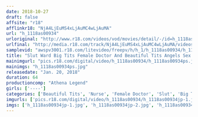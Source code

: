 ```yaml
---
date: 2018-10-27
draft: false
affsite: "r18"
afflinkr18: "NjA4LjEuMS4xLjAuMC4wLjAuMA"
url: "h_1118as00934"
urloriginal: "http://www.r18.com/videos/vod/movies/detail/-/id=h_1118as00934"
urlfinal: "http://media.r18.com/track/NjA4LjEuMS4xLjAuMC4wLjAuMA/videos/vod/movies/detail/-/id=h_1118as00934"
samplevid: "awspv3001.r18.com/litevideo/freepv/h/h_1/h_1118as00934/h_1118as00934_dmb_s.mp4"
title: "Slut Ward Big Tits Female Doctor And Beautiful Tits Angels Sex Records Mouth Fucking"
mainimgurl: "pics.r18.com/digital/video/h_1118as00934/h_1118as00934ps.jpg"
mainimgs: "h_1118as00934ps.jpg"
releasedate: "Jan. 20, 2018"
duration: 64
productioncomp: "Athena Legend"
girls: ['----']
categories: ['Beautiful Tits', 'Nurse', 'Female Doctor', 'Slut', 'Big Tits']
imgurls: ['pics.r18.com/digital/video/h_1118as00934/h_1118as00934jp-1.jpg', 'pics.r18.com/digital/video/h_1118as00934/h_1118as00934jp-2.jpg', 'pics.r18.com/digital/video/h_1118as00934/h_1118as00934jp-3.jpg', 'pics.r18.com/digital/video/h_1118as00934/h_1118as00934jp-4.jpg', 'pics.r18.com/digital/video/h_1118as00934/h_1118as00934jp-5.jpg', 'pics.r18.com/digital/video/h_1118as00934/h_1118as00934jp-6.jpg', 'pics.r18.com/digital/video/h_1118as00934/h_1118as00934jp-7.jpg', 'pics.r18.com/digital/video/h_1118as00934/h_1118as00934jp-8.jpg', 'pics.r18.com/digital/video/h_1118as00934/h_1118as00934jp-9.jpg', 'pics.r18.com/digital/video/h_1118as00934/h_1118as00934jp-10.jpg', 'pics.r18.com/digital/video/h_1118as00934/h_1118as00934jp-11.jpg', 'pics.r18.com/digital/video/h_1118as00934/h_1118as00934jp-12.jpg', 'pics.r18.com/digital/video/h_1118as00934/h_1118as00934jp-13.jpg', 'pics.r18.com/digital/video/h_1118as00934/h_1118as00934jp-14.jpg', 'pics.r18.com/digital/video/h_1118as00934/h_1118as00934jp-15.jpg', 'pics.r18.com/digital/video/h_1118as00934/h_1118as00934jp-16.jpg', 'pics.r18.com/digital/video/h_1118as00934/h_1118as00934jp-17.jpg', 'pics.r18.com/digital/video/h_1118as00934/h_1118as00934jp-18.jpg', 'pics.r18.com/digital/video/h_1118as00934/h_1118as00934jp-19.jpg', 'pics.r18.com/digital/video/h_1118as00934/h_1118as00934jp-20.jpg']
imgs: ['h_1118as00934jp-1.jpg', 'h_1118as00934jp-2.jpg', 'h_1118as00934jp-3.jpg', 'h_1118as00934jp-4.jpg', 'h_1118as00934jp-5.jpg', 'h_1118as00934jp-6.jpg', 'h_1118as00934jp-7.jpg', 'h_1118as00934jp-8.jpg', 'h_1118as00934jp-9.jpg', 'h_1118as00934jp-10.jpg', 'h_1118as00934jp-11.jpg', 'h_1118as00934jp-12.jpg', 'h_1118as00934jp-13.jpg', 'h_1118as00934jp-14.jpg', 'h_1118as00934jp-15.jpg', 'h_1118as00934jp-16.jpg', 'h_1118as00934jp-17.jpg', 'h_1118as00934jp-18.jpg', 'h_1118as00934jp-19.jpg', 'h_1118as00934jp-20.jpg']
---
```

